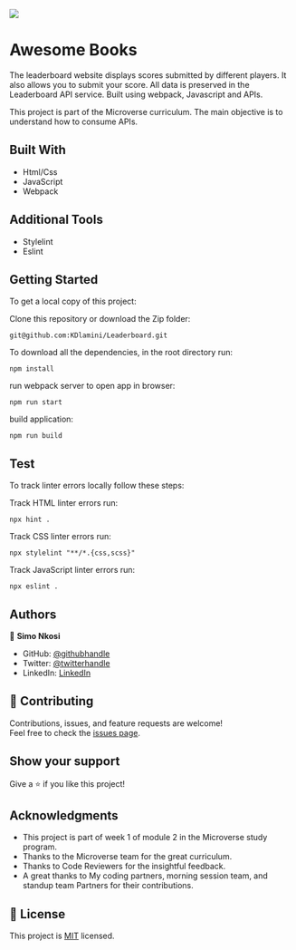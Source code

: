 ![](https://img.shields.io/badge/Microverse-blueviolet)

# Awesome Books

The leaderboard website displays scores submitted by different players. It also allows you to submit your score. All data is preserved in the Leaderboard API service. Built using webpack, Javascript and APIs.


This project is part of the Microverse curriculum. The main objective is to understand how to consume APIs.

## Built With

- Html/Css
- JavaScript
- Webpack

## Additional Tools

- Stylelint
- Eslint

## Getting Started

To get a local copy of this project:

Clone this repository or download the Zip folder:
```
git@github.com:KDlamini/Leaderboard.git
```  
To download all the dependencies, in the root directory run:
```
npm install
```
run webpack server to open app in browser:
```
npm run start
```

build application:
```
npm run build
```

## Test
To track linter errors locally follow these steps:  

Track HTML linter errors run:
```
npx hint .
```
Track CSS linter errors run:
```
npx stylelint "**/*.{css,scss}"
```
Track JavaScript linter errors run:
```
npx eslint .
```

## Authors

👤 **Simo Nkosi**

- GitHub: [@githubhandle](https://github.com/KDlamini)
- Twitter: [@twitterhandle](https://twitter.com/RealSimoNkosi)
- LinkedIn: [LinkedIn](https://www.linkedin.com/in/simo-nkosi-418523180/)


## 🤝 Contributing

Contributions, issues, and feature requests are welcome!  
Feel free to check the [issues page](https://github.com/KDlamini/Leaderboard/issues).


## Show your support

Give a ⭐️ if you like this project!

## Acknowledgments

- This project is part of week 1 of module 2 in the Microverse study program.
- Thanks to the Microverse team for the great curriculum.
- Thanks to Code Reviewers for the insightful feedback.
- A great thanks to My coding partners, morning session team, and standup team Partners for their contributions.

## 📝 License

This project is [MIT](./MIT.md) licensed.
